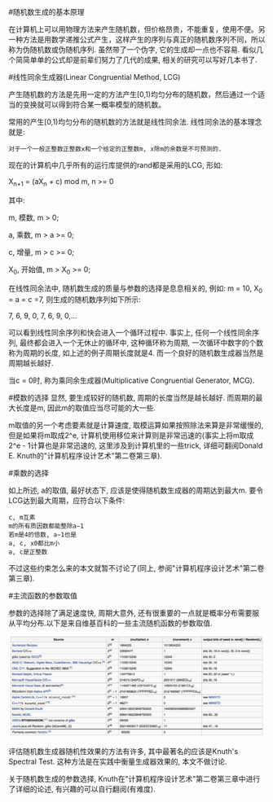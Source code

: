#随机数生成的基本原理

在计算机上可以用物理方法来产生随机数，但价格昂贵，不能重复，使用不便。另一种方法是用数学递推公式产生，这样产生的序列与真正的随机数序列不同，所以称为伪随机数或伪随机序列. 虽然带了一个伪字, 它的生成却一点也不容易. 看似几个简简单单的公式却是前辈们努力了几代的成果, 相关的研究可以写好几本书了.

#线性同余生成器(Linear Congruential Method, LCG)

产生随机数的方法是先用一定的方法产生[0,1)均匀分布的随机数，然后通过一个适当的变换就可以得到符合某一概率模型的随机数。

常用的产生[0,1)均匀分布的随机数的方法就是线性同余法. 线性同余法的基本理念就是:

```
对于一个一般正整数正整数x和一个给定的正整数m, x除m的余数是不可预测的.
```

现在的计算机中几乎所有的运行库提供的rand都是采用的LCG, 形如:

X<sub>n+1</sub> = (aX<sub>n</sub> + c) mod m,     n >= 0

其中:

m, 模数, m > 0;

a, 乘数, m > a >= 0;

c, 增量, m > c >= 0;

X<sub>0</sub>, 开始值, m > X<sub>0</sub> >= 0;

在线性同余法中, 随机数生成的质量与参数的选择是息息相关的, 例如: m = 10, X<sub>0</sub> = a = c =7, 则生成的随机数序列如下所示:

7, 6, 9, 0, 7, 6, 9, 0,...

可以看到线性同余序列和快会进入一个循环过程中. 事实上, 任何一个线性同余序列, 最终都会进入一个无休止的循环中, 这种循环称为周期, 一次循环中数字的个数称为周期的长度, 如上述的例子周期长度就是4. 而一个良好的随机数生成器当然是周期越长越好. 

当c = 0时, 称为乘同余生成器(Multiplicative Congruential Generator, MCG).

#模数的选择
显然, 要生成较好的随机数, 周期的长度当然是越长越好. 而周期的最大长度是m, 因此m的取值应当尽可能的大一些. 

m取值的另一个考虑要素就是计算速度, 取模运算如果按照除法来算是非常缓慢的, 但是如果将m取成2^e, 计算机使用移位来计算则是非常迅速的(事实上将m取成2^e - 1计算也是非常迅速的, 这里涉及到计算机里的一些trick, 详细可翻阅Donald E. Knuth的"计算机程序设计艺术"第二卷第三章). 

#乘数的选择

如上所述, a的取值, 最好状态下, 应该是使得随机数生成器的周期达到最大m. 要令LCG达到最大周期，应符合以下条件: 

    c, m互素
    m的所有质因数都能整除a−1
    若m是4的倍数, a−1也是
    a, c, x0都比m小
    a, c是正整数

不过这些约束怎么来的本文就暂不讨论了(同上, 参阅"计算机程序设计艺术"第二卷第三章).

#主流函数的参数取值

参数的选择除了满足速度快, 周期大意外, 还有很重要的一点就是概率分布需要服从平均分布.以下是来自维基百科的一些主流随机函数的参数取值.

![image](https://raw.githubusercontent.com/chyun/Blog/gh-pages/images/2015-09-30-LCG_parameters.png)

评估随机数生成器随机性效果的方法有许多, 其中最著名的应该是Knuth's Spectral Test. 这种方法是在实践中衡量生成器效果的, 本文不做讨论. 

关于随机数生成的参数选择, Knuth在"计算机程序设计艺术"第二卷第三章中进行了详细的论述, 有兴趣的可以自行翻阅(有难度).






